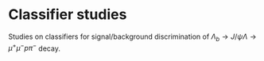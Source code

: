 # Classifier studies

Studies on classifiers for signal/background discrimination of $\Lambda_b \rightarrow J/\psi \Lambda \rightarrow \mu^+ \mu^- p \pi^-$ decay.
